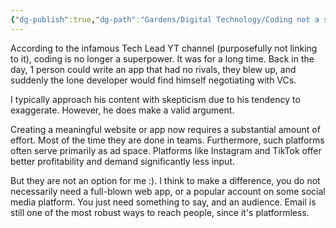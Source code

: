 ```yaml
---
{"dg-publish":true,"dg-path":"Gardens/Digital Technology/Coding not a superpower.md","permalink":"/gardens/digital-technology/coding-not-a-superpower/","tags":["career"]}
---
```




According to the infamous Tech Lead YT channel (purposefully not linking to it), coding is no longer a superpower. It was for a long time. Back in the day, 1 person could write an app that had no rivals, they blew up, and suddenly the lone developer would find himself negotiating with VCs.

I typically approach his content with skepticism due to his tendency to exaggerate. However, he does make a valid argument.

Creating a meaningful website or app now requires a substantial amount of effort. Most of the time they are done in teams. Furthermore, such platforms often serve primarily as ad space. Platforms like Instagram and TikTok offer better profitability and demand significantly less input. 

But they are not an option for me :). I think to make a difference, you do not necessarily need a full-blown web app, or a popular account on some social media platform. You just need something to say, and an audience. Email is still one of the most robust ways to reach people, since it's platformless.
